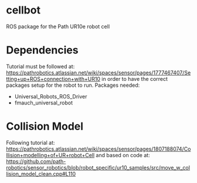# cellbot
ROS package for the Path UR10e robot cell

# Dependencies
Tutorial must be followed at: https://pathrobotics.atlassian.net/wiki/spaces/sensor/pages/1777467407/Setting+up+ROS+connection+with+UR10
in order to have the correct packages setup for the robot to run.
Packages needed:
- Universal_Robots_ROS_Driver
- fmauch_universal_robot

# Collision Model
Following tutorial at: https://pathrobotics.atlassian.net/wiki/spaces/sensor/pages/1807188074/Collision+modelling+of+UR+robot+Cell
and based on code at: https://github.com/path-robotics/sensor_robotics/blob/robot_specific/ur10_samples/src/move_w_collision_model_clean.cpp#L110


